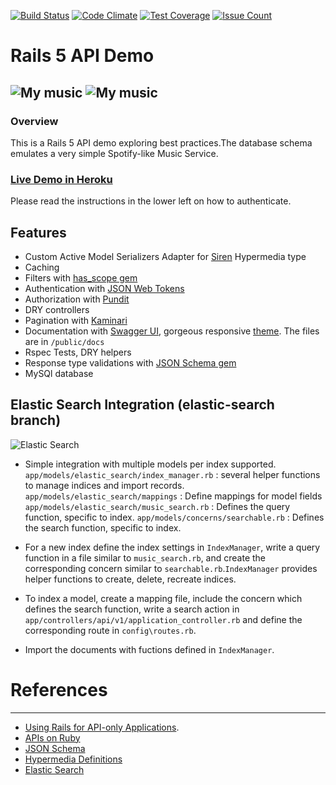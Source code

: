 [![Build Status](https://travis-ci.org/kabasakalis/mymusic-rails-API.svg?branch=master)](https://travis-ci.org/kabasakalis/mymusic-rails-API)
[![Code Climate](https://codeclimate.com/github/kabasakalis/mymusic-rails-API/badges/gpa.svg)](https://codeclimate.com/github/kabasakalis/mymusic-rails-API)
[![Test Coverage](https://codeclimate.com/github/kabasakalis/mymusic-rails-API/badges/coverage.svg)](https://codeclimate.com/github/kabasakalis/mymusic-rails-API/coverage)
[![Issue Count](https://codeclimate.com/github/kabasakalis/mymusic-rails-API/badges/issue_count.svg)](https://codeclimate.com/github/kabasakalis/mymusic-rails-API)

# Rails 5 API Demo
![My music](https://github.com/kabasakalis/mymusic-rails-API/blob/master/mymusic.png)
![My music](https://github.com/kabasakalis/mymusic-rails-API/blob/master/docs_screenshot.png)
----
### Overview
This is a Rails 5 API demo exploring best practices.The database schema emulates a very simple Spotify-like Music Service.

### [Live Demo in Heroku](https://mymusic-api.herokuapp.com/docs/v1#!/JWT_Token/getToken)
Please read the instructions in the lower left on how to authenticate.

## Features
* Custom Active Model Serializers Adapter for [Siren](https://github.com/kevinswiber/siren) Hypermedia type
* Caching
* Filters with [has_scope gem](https://github.com/plataformatec/has_scope)
* Authentication with [JSON Web Tokens](https://jwt.io/)
* Authorization with [Pundit](https://github.com/elabs/pundit)
* DRY controllers
* Pagination with [Kaminari](https://github.com/amatsuda/kaminari)
* Documentation with [Swagger UI](http://swagger.io/swagger-ui/), gorgeous responsive [theme](https://github.com/MartinSahlen/swagger-ui). The files are in `/public/docs`
* Rspec Tests, DRY helpers
* Response type validations with [JSON Schema gem](https://github.com/ruby-json-schema/json-schema)
* MySQl database


## Elastic Search Integration (elastic-search branch)

![Elastic Search](https://github.com/kabasakalis/mymusic-rails-API/blob/master/es.png)

* Simple integration with multiple models per index supported.
`app/models/elastic_search/index_manager.rb` : several helper functions to manage indices and import records.
`app/models/elastic_search/mappings` : Define mappings for model fields
`app/models/elastic_search/music_search.rb` : Defines the query function, specific to index.
`app/models/concerns/searchable.rb` : Defines the search function, specific to index.

* For a new index define the index settings in `IndexManager`, write a query function in a file similar to
`music_search.rb`, and create the corresponding concern similar to `searchable.rb`.`IndexManager` provides
 helper functions to create, delete, recreate indices.
* To index a model, create a mapping file, include the concern which defines the search function, write a
 search action in `app/controllers/api/v1/application_controller.rb` and define the corresponding route in `config\routes.rb`.
* Import the documents with fuctions defined in `IndexManager`.

# References
----
 * [Using Rails for API-only Applications](http://edgeguides.rubyonrails.org/api_app.html).
 * [APIs on Ruby](http://slides.com/filipposvasilakis/apis-on-ruby-and-rails#/)
 * [JSON Schema](http://json-schema.org/)
 * [Hypermedia Definitions](http://hyperschema.org/)
 * [Elastic Search](https://www.elastic.co/)

